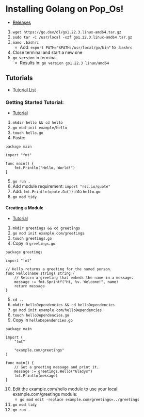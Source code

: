 # Installing Golang on Pop_Os!
- [Releases](https://go.dev/dl/)

1. `wget https://go.dev/dl/go1.22.3.linux-amd64.tar.gz`
2. `sudo tar -C /usr/local -xzf go1.22.3.linux-amd64.tar.gz`
3. `nano .bashrc`
    - Add: `export PATH="$PATH:/usr/local/go/bin"` to `.bashrc`
4. Close terminal and start a new one
5. `go version` in terminal
    - Results in: `go version go1.22.3 linux/amd64`

## Tutorials
 - [Tutorial List](https://go.dev/doc/tutorial/)

### Getting Started Tutorial:
- [Tutorial](https://go.dev/doc/tutorial/getting-started)

1. `mkdir hello && cd hello`
2. `go mod init example/hello`
3. `touch hello.go`
4. Paste:
``` 
package main

import "fmt"

func main() {
    fmt.Println("Hello, World!")
}
```
5. `go run .`
6. Add module requirement: `import "rsc.io/quote"`
7. Add: `fmt.Println(quote.Go())` into `hello.go`
8. `go mod tidy`

#### Creating a Module
- [Tutorial](https://go.dev/doc/tutorial/create-module)

1. `mkdir greetings && cd greetings`
2. `go mod init example.com/greetings`
3. `touch greetings.go`
4. Copy in `greetings.go`:
```
package greetings

import "fmt"

// Hello returns a greeting for the named person.
func Hello(name string) string {
    // Return a greeting that embeds the name in a message.
    message := fmt.Sprintf("Hi, %v. Welcome!", name)
    return message
}
```
5. `cd ..`
6. `mkdir helloDependencies && cd helloDependencies`
7. `go mod init example.com/helloDependencies`
8. `touch helloDependencies.go`
9. Copy in `helloDependencies.go`
```
package main

import (
    "fmt"

    "example.com/greetings"
)

func main() {
    // Get a greeting message and print it.
    message := greetings.Hello("Gladys")
    fmt.Println(message)
}
```
10. Edit the example.com/hello module to use your local example.com/greetings module:
    - `go mod edit -replace example.com/greetings=../greetings`
11. `go mod tidy`
12. `go run .`